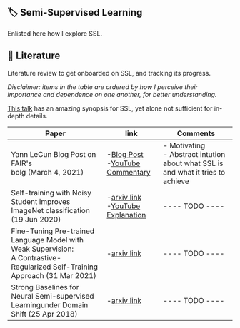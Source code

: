 
🏷️ Semi-Supervised Learning
-------------
Enlisted here how I explore SSL.

📰 Literature
-------------
Literature review to get onboarded on SSL, and tracking its progress.

 *Disclaimer: items in the table are ordered by how I perceive their importance and dependence on one another, for better understanding.*
 
 [This talk](https://www.youtube.com/watch?v=gsJWOrDn1-M) has an amazing synopsis for SSL, yet alone not sufficient for in-depth details.

| <div>  Paper </div> 	| link 	| Comments 	|
|-------	|------	|---------	|
|Yann LeCun Blog Post on FAIR's <br/> bolg (March 4, 2021)| -[Blog Post](https://ai.facebook.com/blog/self-supervised-learning-the-dark-matter-of-intelligence)<br/> -[YouTube Commentary](https://www.youtube.com/watch?v=Ag1bw8MfHGQ&t=389s)	|	- Motivating <br/> - Abstract intution about what SSL is and what it tries to achieve |
|Self-training with Noisy Student improves <br/> ImageNet classification (19 Jun 2020) | -[arxiv link](https://arxiv.org/pdf/1911.04252.pdf)<br/> -[YouTube Explanation](https://www.youtube.com/watch?v=q7PjrmGNx5A&t=1499s)| ---- TODO ---- |
|Fine-Tuning Pre-trained Language Model with Weak Supervision:<br/> A Contrastive-Regularized Self-Training Approach (31 Mar 2021)| -[arxiv link](https://arxiv.org/pdf/2010.07835.pdf) | ---- TODO ---- |
|Strong Baselines for Neural Semi-supervised Learningunder Domain Shift (25 Apr 2018)| -[arxiv link](https://arxiv.org/pdf/1804.09530.pdf) | ---- TODO ---- |



